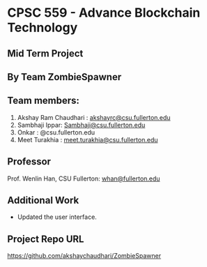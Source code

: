 # CPSC 559 - Advance Blockchain Technology

## Mid Term Project

## By Team ZombieSpawner

## Team members:

1. Akshay Ram Chaudhari : akshayrc@csu.fullerton.edu
2. Sambhaji Ippar: Sambhaji@csu.fullerton.edu
3. Onkar : @csu.fullerton.edu
4. Meet Turakhia : meet.turakhia@csu.fullerton.edu

## Professor

Prof. Wenlin Han, CSU Fullerton: whan@fullerton.edu

## Additional Work

- Updated the user interface.

## Project Repo URL

https://github.com/akshaychaudhari/ZombieSpawner
